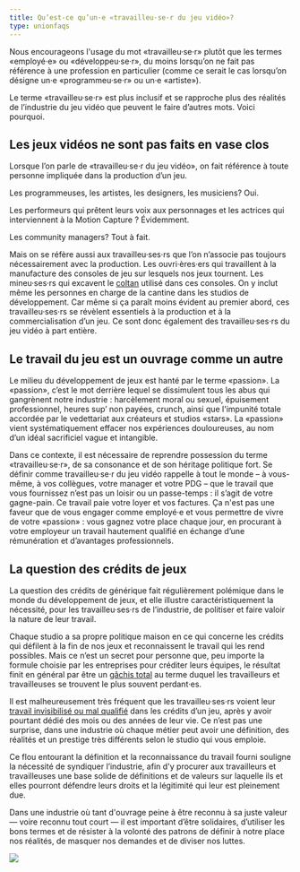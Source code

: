 ```yaml
---
title: Qu’est-ce qu’un·e «travailleu·se·r du jeu vidéo»?
type: unionfaqs
---
```


Nous encourageons l'usage du mot «travailleu·se·r» plutôt que les termes «employé·e» ou «développeu·se·r», du moins lorsqu’on ne fait pas référence à une profession en particulier (comme ce serait le cas lorsqu’on désigne un·e «programmeu·se·r» ou un·e «artiste»).

Le terme «travailleu·se·r» est plus inclusif et se rapproche plus des réalités de l’industrie du jeu vidéo que peuvent le faire d’autres mots. Voici pourquoi.

## Les jeux vidéos ne sont pas faits en vase clos

Lorsque l’on parle de «travailleu·se·r du jeu vidéo», on fait référence à toute personne impliquée dans la production d’un jeu.

Les programmeuses, les artistes, les designers, les musiciens? Oui.

Les performeurs qui prêtent leurs voix aux personnages et les actrices qui interviennent à la Motion Capture ? Évidemment.

Les community managers? Tout à fait.

Mais on se réfère aussi aux travailleu·ses·rs que l’on n’associe pas toujours nécessairement avec la production. Les ouvri·ères·ers qui travaillent à la manufacture des consoles de jeu sur lesquels nos jeux tournent. Les mineu·ses·rs qui excavent le [coltan](https://videogamesoftheoppressed.wordpress.com/2014/08/22/conflict-minerals-and-games/) utilisé dans ces consoles. On y inclut même les personnes en charge de la cantine dans les studios de développement. Car même si ça paraît moins évident au premier abord, ces travailleu·ses·rs se révèlent essentiels à la production et à la commercialisation d’un jeu. Ce sont donc également des travailleu·ses·rs du jeu vidéo à part entière.

## Le travail du jeu est un ouvrage comme un autre

Le milieu du développement de jeux est hanté par le terme «passion». La «passion», c’est le mot derrière lequel se dissimulent tous les abus qui gangrènent notre industrie : harcèlement moral ou sexuel, épuisement professionnel, heures sup’ non payées, crunch, ainsi que l'impunité totale accordée par le vedettariat aux créateurs et studios «stars». La «passion» vient systématiquement effacer nos expériences douloureuses, au nom d’un idéal sacrificiel vague et intangible.

Dans ce contexte, il est nécessaire de reprendre possession du terme «travailleu·se·r», de sa consonance et de son héritage politique fort. Se définir comme travailleu·se·r du jeu vidéo rappelle à tout le monde – à vous-même, à vos collègues, votre manager et votre PDG – que le travail que vous fournissez n’est pas un loisir ou un passe-temps : il s’agit de votre gagne-pain. Ce travail paie votre loyer et vos factures. Ça n'est pas une faveur que de vous engager comme employé·e et vous permettre de vivre de votre «passion» : vous gagnez votre place chaque jour, en procurant à votre employeur un travail hautement qualifié en échange d’une rémunération et d’avantages professionnels.

## La question des crédits de jeux

La question des crédits de générique fait régulièrement polémique dans le monde du développement de jeux, et elle illustre caractéristiquement la nécessité, pour les travailleu·ses·rs de l’industrie, de politiser et faire valoir la nature de leur travail.

Chaque studio a sa propre politique maison en ce qui concerne les crédits qui défilent à la fin de nos jeux et reconnaissent le travail qui les rend possibles. Mais ce n’est un secret pour personne que, peu importe la formule choisie par les entreprises pour créditer leurs équipes, le résultat finit en général par être un [gâchis total](https://www.videogameschronicle.com/features/opinion/game-credits-are-still-a-broken-mess/) au terme duquel les travailleurs et travailleuses se trouvent le plus souvent perdant·es.

Il est malheureusement très fréquent que les travailleu·ses·rs voient leur [travail invisibilisé ou mal qualifié](https://kotaku.com/how-game-companies-use-credits-to-reward-or-punish-de-1840905129) dans les crédits d’un jeu, après y avoir pourtant dédié des mois ou des années de leur vie. Ce n’est pas une surprise, dans une industrie où chaque métier peut avoir une définition, des réalités et un prestige très différents selon le studio qui vous emploie.

Ce flou entourant la définition et la reconnaissance du travail fourni souligne la nécessité de syndiquer l’industrie, afin d'y procurer aux travailleurs et travailleuses une base solide de définitions et de valeurs sur laquelle ils et elles pourront défendre leurs droits et la légitimité qui leur est pleinement due.

Dans une industrie où tant d'ouvrage peine à être reconnu à sa juste valeur — voire reconnu tout court — il est important d’être solidaires, d’utiliser les bons termes et de résister à la volonté des patrons de définir à notre place nos réalités, de masquer nos demandes et de diviser nos luttes.

<div class="md-img off-8">
<img
  src="/images/faqs/lemmings.png"
/></div>
